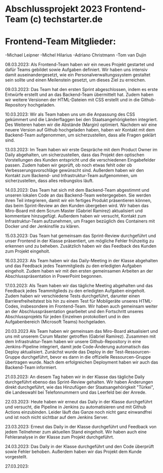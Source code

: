 # Abschlussprojekt 2023 Frontend-Team (c) techstarter.de
# Frontend-Team Mitglieder: 

-Michael Leipner
-Michel Hilarius
-Adriano Christmann
-Tom van Dujin

08.03.2023:
Als Frontend-Team haben wir ein neues Projekt gestartet und dafür Teams gebildet sowie Aufgaben definiert. Wir haben uns intensiv damit auseinandergesetzt, wie ein Personalverwaltungssystem gestaltet sein sollte und einen Meilenstein gesetzt, um dieses Ziel zu erreichen.

09.03.2023:
Das Team hat den ersten Sprint abgeschlossen, indem es erste Entwürfe erstellt und an das Backend-Team übermittelt hat. Zudem haben wir weitere Versionen der HTML-Dateien mit CSS erstellt und in die Github-Repository hochgeladen.

10.03.2023:
Wir als Team haben uns um die Anpassung des CSS gekümmert und die Länderflaggen bei den Staatsangehörigkeiten integriert. Des Weiteren haben wir die Abstände (Margin) optimiert. Nachdem wir eine neuere Version auf Github hochgeladen haben, haben wir Kontakt mit dem Backend-Team aufgenommen, um sicherzustellen, dass alle Fragen geklärt sind.

13.03.2023:
Im Team haben wir erste Gespräche mit dem Product Owner im Daily abgehalten, um sicherzustellen, dass das Projekt den optischen Vorstellungen des Kunden entspricht und die verschiedenen Eingabefelder passen. Zudem haben wir geprüft, ob noch etwas fehlt oder ob Verbesserungsvorschläge gewünscht sind. Außerdem haben wir den Kontakt zum Backend- und Infrastruktur-Team aufgenommen, um sicherzustellen, dass alles reibungslos läuft.

14.03.2023:
Das Team hat sich mit dem Backend-Team abgestimmt und unseren lokalen Code an das Backend-Team weitergegeben. Sie werden ihren Teil integrieren, damit wir ein fertiges Produkt präsentieren können, das beim Sprint-Review an den Kunden übergeben wird. Wir haben das Miro-Board mit dem Scrum Master (Gabriel Ramirez) aktualisiert und kommentare hinzugefügt. Außerdem haben wir versucht, Kontakt zum Infrastruktur-Team aufzunehmen, um Fragen bezüglich des Containers mit Docker und der Jenkinsfile zu klären.

15.03.2023:
Das Team hat gemeinsam das Sprint-Review durchgeführt und unser Frontend in der Klasse präsentiert, um mögliche Fehler frühzeitig zu erkennen und zu beheben. Zusätzlich haben wir das Feedback des Kunden zum Projekt eingeholt.

16.03.2023:
Als Team haben wir das Daily-Meeting in der Klasse abgehalten und das Feedback jedes Teammitglieds zu den erledigten Aufgaben eingeholt. Zudem haben wir mit den ersten gemeinsamen Arbeiten an der Abschlusspräsentation in PowerPoint begonnen.

17.03.2023:
Als Team haben wir das tägliche Meeting abgehalten und das Feedback jedes Teammitglieds zu den erledigten Aufgaben eingeholt. Zudem haben wir verschiedene Tests durchgeführt, darunter einen Barrierefreiheitstest bis hin zu einem Test für Mobilgeräte unseres HTML-Codes, insbesondere im Frontend-Team. Wir haben auch gemeinsam weiter an der Abschlusspräsentation gearbeitet und den Fortschritt unseres Abschlussprojekts für jeden Einzelnen protokolliert und in den Aufgabenbereich (Microsoft Teams) hochgeladen.

20.03.2023 
Als Team haben wir gemeinsam das Miro-Board aktualisiert und uns mit unserem Csrum Master getroffen (Gabriel Ramirez). Zusammen mit dem Infrastruktur-Team haben wir unsere Github-Repository in eine Jenkins-Pipeline integriert, damit jede Code-Änderung automatisch das Deploy aktualisiert. Zunächst wurde das Deploy in der Test-Ressourcen-Gruppe durchgeführt, bevor es dann in die offizielle Ressourcen-Gruppe übertragen wurde. Nach dem erfolgreichen Deployment haben wir auch das Backend-Team informiert.

21.03.2023:
An diesem Tag haben wir in der Klasse das tägliche Daily durchgeführt ebenso das Sprint-Review gehalten. 
Wir haben Änderungen direkt durchgeführt, wie das Hinzufügen der Staatsangehörigkeit "Türkei", 
die Landeswahl bei Telefonnummern und das Leerfeld bei der Anrede.

22.03.2023:
Heute haben wir erneut das Daily in der Klasse durchgeführt und versucht, die Pipeline in Jenkins zu automatisieren und mit Github Actions einzubinden. 
Leider läuft das Ganze noch nicht ganz einwandfrei und ist noch nicht sichtbar auf dem Jenkins Server.

23.03.2023:
Erneut das Daily in der Klasse durchgeführt und Feedback von jedem Teilnehmer zum aktuellen Stand eingeholt. 
Wir haben auch eine Fehleranalyse in der Klasse zum Projekt durchgeführt.

24.03.2023:
Das Daily in der Klasse durchgeführt und den Code überprüft sowie Fehler behoben. Außerdem haben wir das Projekt dem Kunde vorgestellt.

27.03.2023:

